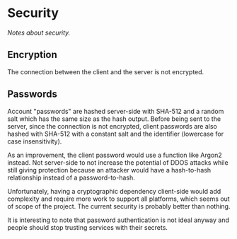# Security

*Notes about security.*

## Encryption

The connection between the client and the server is not encrypted.

## Passwords

Account "passwords" are hashed server-side with SHA-512 and a random salt which
has the same size as the hash output. Before being sent to the server, since
the connection is not encrypted, client passwords are also hashed with SHA-512
with a constant salt and the identifier (lowercase for case insensitivity).

As an improvement, the client password would use a function like Argon2
instead. Not server-side to not increase the potential of DDOS attacks while
still giving protection because an attacker would have a hash-to-hash
relationship instead of a password-to-hash.

Unfortunately, having a cryptographic dependency client-side would add
complexity and require more work to support all platforms, which seems out of
scope of the project. The current security is probably better than nothing.

It is interesting to note that password authentication is not ideal anyway and
people should stop trusting services with their secrets.
